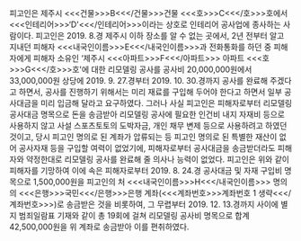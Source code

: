 피고인은 제주시 <<<건물>>>B<<</건물>>>건물 <<<호>>>C<<</호>>>호에서 <<<인테리어>>>‘D'<<</인테리어>>>이라는 상호로 인테리어 공사업에 종사하는 사람이다.
피고인은 2019. 8.경 제주시 이하 장소를 알 수 없는 곳에서, 2년 전부터 알고 지내던 피해자 <<<내국인이름>>>E<<</내국인이름>>>과 전화통화를 하던 중 피해자에게 피해자 소유인 ‘제주시 <<<아파트>>>F<<</아파트>>> 아파트 <<<호>>>G<<</호>>>호'에 대한 리모델링 공사를 공사비 20,000,000원에서 33,000,000원 상당에 2019. 9. 27.경부터 2019. 10. 30.경까지 공사를 완료해 주겠다고 하면서, 공사를 진행하기 위해서는 미리 재료를 구입해 두어야 한다고 하면서 일부 공사대금을 미리 입금해 달라고 요구하였다.
그러나 사실 피고인은 피해자로부터 리모델링 공사대금 명목으로 돈을 송금받아 리모델링 공사에 필요한 인건비 내지 자재비 등으로 사용하지 않고 사설 스포츠토토의 도박자금, 개인 채무 변제 등으로 사용하려고 하였던 것이고, 당시 피고인 명의로 된 계좌가 압류되는 등 피고인 명의로 된 특별한 재산이 없어 공사자재 등을 구입할 여력이 없었기에, 피해자로부터 공사대금을 송금받더라도 피해자와 약정한대로 리모델링 공사를 완료해 줄 의사나 능력이 없었다.
피고인은 위와 같이 피해자를 기망하여 이에 속은 피해자로부터 2019. 8. 24.경 공사대금 및 자재 구입비 명목으로 1,500,000원을 피고인의 처 <<<내국인이름>>>H<<</내국인이름>>> 명의의 <<<은행>>>국민<<</은행>>>은행 계좌(<<<계좌번호>>>계좌번호 1 생략<<</계좌번호>>>)로 송금받은 것을 비롯하여, 그 무렵부터 2019. 12. 13.경까지 사이에 별지 범죄일람표 기재와 같이 총 19회에 걸쳐 리모델링 공사비 명목으로 합계 42,500,000원을 위 계좌로 송금받아 이를 편취하였다.